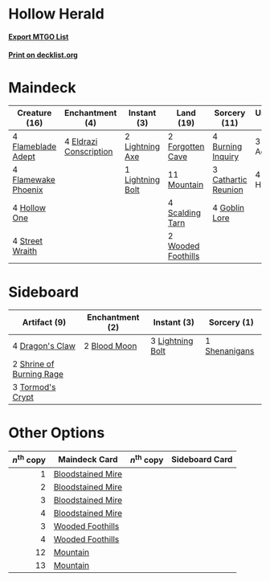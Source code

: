 # Hollow Herald

#### [Export MTGO List](../collection/Hollow%20Herald/Hollow%20Herald.txt)
#### [Print on decklist.org](http://decklist.org/?deckmain=4%09Burning%20Inquiry%0A3%09Cathartic%20Reunion%0A4%09Eldrazi%20Conscription%0A4%09Flameblade%20Adept%0A4%09Flamewake%20Phoenix%0A2%09Forgotten%20Cave%0A4%09Goblin%20Lore%0A4%09Hollow%20One%0A2%09Lightning%20Axe%0A1%09Lightning%20Bolt%0A11%09Mountain%0A3%09Ox%20of%20Agonas%0A4%09Scalding%20Tarn%0A4%09Storm%20Herald%0A4%09Street%20Wraith%0A2%09Wooded%20Foothills&deckside=2%09Blood%20Moon%0A4%09Dragon's%20Claw%0A3%09Lightning%20Bolt%0A1%09Shenanigans%0A2%09Shrine%20of%20Burning%20Rage%0A3%09Tormod's%20Crypt)
# Maindeck

|                                        Creature (16)                                         |                                         Enchantment (4)                                         |                                       Instant (3)                                        |                                          Land (19)                                          |                                         Sorcery (11)                                         | Unknown (7)  |
|----------------------------------------------------------------------------------------------|-------------------------------------------------------------------------------------------------|------------------------------------------------------------------------------------------|---------------------------------------------------------------------------------------------|----------------------------------------------------------------------------------------------|--------------|
|4 [Flameblade Adept](http://gatherer.wizards.com/Pages/Card/Details.aspx?multiverseid=426833) |4 [Eldrazi Conscription](http://gatherer.wizards.com/Pages/Card/Details.aspx?multiverseid=193492)|2 [Lightning Axe](http://gatherer.wizards.com/Pages/Card/Details.aspx?multiverseid=409925)|2 [Forgotten Cave](http://gatherer.wizards.com/Pages/Card/Details.aspx?multiverseid=376344)  |4 [Burning Inquiry](http://gatherer.wizards.com/Pages/Card/Details.aspx?multiverseid=191096)  |3 Ox of Agonas|
|4 [Flamewake Phoenix](http://gatherer.wizards.com/Pages/Card/Details.aspx?multiverseid=391834)|                                                                                                 |1 [Lightning Bolt](http://gatherer.wizards.com/Pages/Card/Details.aspx?multiverseid=806)  |11 [Mountain](http://gatherer.wizards.com/Pages/Card/Details.aspx?multiverseid=439859)       |3 [Cathartic Reunion](http://gatherer.wizards.com/Pages/Card/Details.aspx?multiverseid=417682)|4 Storm Herald|
|4 [Hollow One](http://gatherer.wizards.com/Pages/Card/Details.aspx?multiverseid=430852)       |                                                                                                 |                                                                                          |4 [Scalding Tarn](http://gatherer.wizards.com/Pages/Card/Details.aspx?multiverseid=405107)   |4 [Goblin Lore](http://gatherer.wizards.com/Pages/Card/Details.aspx?multiverseid=135221)      |              |
|4 [Street Wraith](http://gatherer.wizards.com/Pages/Card/Details.aspx?multiverseid=442097)    |                                                                                                 |                                                                                          |2 [Wooded Foothills](http://gatherer.wizards.com/Pages/Card/Details.aspx?multiverseid=405116)|                                                                                              |              |


# Sideboard

|                                           Artifact (9)                                            |                                   Enchantment (2)                                    |                                      Instant (3)                                       |                                      Sorcery (1)                                       |
|---------------------------------------------------------------------------------------------------|--------------------------------------------------------------------------------------|----------------------------------------------------------------------------------------|----------------------------------------------------------------------------------------|
|4 [Dragon's Claw](http://gatherer.wizards.com/Pages/Card/Details.aspx?multiverseid=129527)         |2 [Blood Moon](http://gatherer.wizards.com/Pages/Card/Details.aspx?multiverseid=45386)|3 [Lightning Bolt](http://gatherer.wizards.com/Pages/Card/Details.aspx?multiverseid=806)|1 [Shenanigans](http://gatherer.wizards.com/Pages/Card/Details.aspx?multiverseid=464095)|
|2 [Shrine of Burning Rage](http://gatherer.wizards.com/Pages/Card/Details.aspx?multiverseid=218018)|                                                                                      |                                                                                        |                                                                                        |
|3 [Tormod's Crypt](http://gatherer.wizards.com/Pages/Card/Details.aspx?multiverseid=389723)        |                                                                                      |                                                                                        |                                                                                        |


# Other Options

|*n*<sup>th</sup> copy|                                       Maindeck Card                                        |*n*<sup>th</sup> copy|Sideboard Card|
|--------------------:|--------------------------------------------------------------------------------------------|---------------------|--------------|
|                    1|[Bloodstained Mire](http://gatherer.wizards.com/Pages/Card/Details.aspx?multiverseid=405094)|                     |              |
|                    2|[Bloodstained Mire](http://gatherer.wizards.com/Pages/Card/Details.aspx?multiverseid=405094)|                     |              |
|                    3|[Bloodstained Mire](http://gatherer.wizards.com/Pages/Card/Details.aspx?multiverseid=405094)|                     |              |
|                    4|[Bloodstained Mire](http://gatherer.wizards.com/Pages/Card/Details.aspx?multiverseid=405094)|                     |              |
|                    3|[Wooded Foothills](http://gatherer.wizards.com/Pages/Card/Details.aspx?multiverseid=405116) |                     |              |
|                    4|[Wooded Foothills](http://gatherer.wizards.com/Pages/Card/Details.aspx?multiverseid=405116) |                     |              |
|                   12|[Mountain](http://gatherer.wizards.com/Pages/Card/Details.aspx?multiverseid=439859)         |                     |              |
|                   13|[Mountain](http://gatherer.wizards.com/Pages/Card/Details.aspx?multiverseid=439859)         |                     |              |

